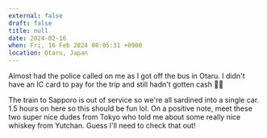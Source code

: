 ```yaml
---
external: false
draft: false
title: null
date: 2024-02-16
when: Fri, 16 Feb 2024 08:05:31 +0900
location: Otaru, Japan
---
```


Almost had the police called on me as I got off the bus in Otaru. I didn't have an IC card to pay for the trip and still hadn't gotten cash 😬😬


The train to Sapporo is out of service so we're all sardined into a single car. 1.5 hours on here so this should be fun lol. On a positive note, meet these two super nice dudes from Tokyo who told me about some really nice whiskey from Yutchan. Guess I'll need to check that out!

